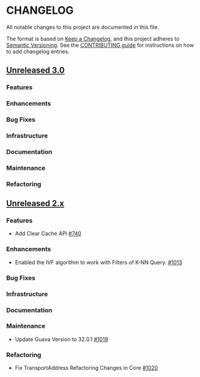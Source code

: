 # CHANGELOG
All notable changes to this project are documented in this file.

The format is based on [Keep a Changelog](https://keepachangelog.com/en/1.0.0/), and this project adheres to [Semantic Versioning](https://semver.org/spec/v2.0.0.html). See the [CONTRIBUTING guide](./CONTRIBUTING.md#Changelog) for instructions on how to add changelog entries.

## [Unreleased 3.0](https://github.com/opensearch-project/k-NN/compare/2.x...HEAD)
### Features
### Enhancements
### Bug Fixes
### Infrastructure
### Documentation
### Maintenance
### Refactoring

## [Unreleased 2.x](https://github.com/opensearch-project/k-NN/compare/2.9...2.x)
### Features
* Add Clear Cache API [#740](https://github.com/opensearch-project/k-NN/pull/740)
### Enhancements
* Enabled the IVF algorithm to work with Filters of K-NN Query. [#1013](https://github.com/opensearch-project/k-NN/pull/1013)
### Bug Fixes
### Infrastructure
### Documentation
### Maintenance
* Update Guava Version to 32.0.1 [#1019](https://github.com/opensearch-project/k-NN/pull/1019)
### Refactoring
* Fix TransportAddress Refactoring Changes in Core [#1020](https://github.com/opensearch-project/k-NN/pull/1020)